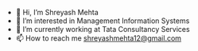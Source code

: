 - 👋 Hi, I’m Shreyash Mehta
- 👀 I’m interested in Management Information Systems
- 🌱 I’m currently working at Tata Consultancy Services
- 📫 How to reach me shreyashmehta12@gmail.com

<!---
shreyashmehta12/shreyashmehta12 is a ✨ special ✨ repository because its `README.md` (this file) appears on your GitHub profile.
You can click the Preview link to take a look at your changes.
--->
